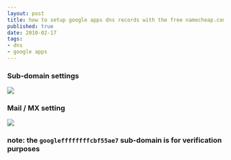 ```yaml
--- 
layout: post
title: how to setup google apps dns records with the free namecheap.com dns hosting
published: true
date: 2010-02-17
tags: 
- dns
- google apps
---
```

### Sub-domain settings
![](http://i.minus.com/ibsvfEUimNJfTx.png)

### Mail / MX setting
![](http://i.minus.com/icWfsURlaHmJm.png)

### note: the `googleffffffffcbf55ae7` sub-domain is for verification purposes
